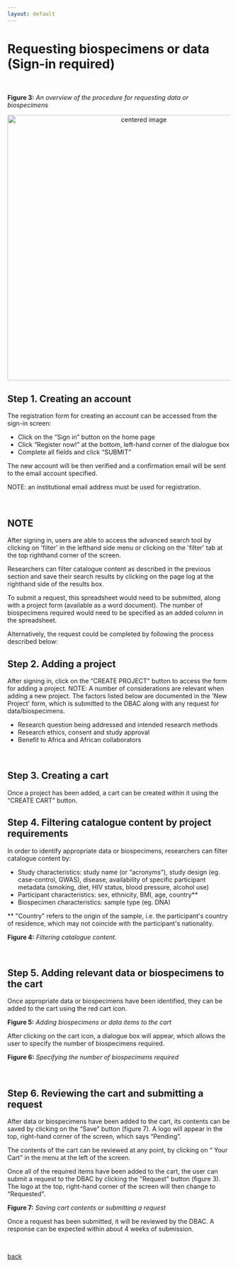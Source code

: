 ```yaml
---
layout: default
---
```



# Requesting biospecimens or data (Sign-in required)

</br>

**Figure 3:** _An overview of the procedure for requesting data or biospecimens_

<p align="center"><img src="https://drive.google.com/uc?export=view&id=1dSlnbuNDpjTTVz2PLtcKyC5tGR6PgSsL" width="600" alt="centered image"/></p>


## Step 1. Creating an account

The registration form for creating an account can be accessed from the sign-in screen:
* Click on the “Sign in” button on the home page
* Click “Register now!” at the bottom, left-hand corner of the dialogue box
* Complete all fields and click “SUBMIT”

The new account will be then verified and a confirmation email will be sent to the email account
specified.

NOTE: an institutional email address must be used for registration.

</br>

## NOTE

After signing in, users are able to access the advanced search tool by clicking on 'filter' in the lefthand side menu or clicking on the 'filter' tab at the top righthand corner of the screen.

Researchers can filter catalogue content as described in the previous section and save their search results by clicking on the page log at the righthand side of the results box.

To submit a request, this spreadsheet would need to be submitted, along with a project form (available as a word document). The number of biospecimens required would need to be specified as an added column in the spreadsheet.

Alternatively, the request could be completed by following the process described below:

## Step 2. Adding a project

After signing in, click on the “CREATE PROJECT” button to access the form for adding a project.
NOTE: A number of considerations are relevant when adding a new project. The factors listed below
are documented in the 'New Project' form, which is submitted to the DBAC along with any
request for data/biospecimens.
* Research question being addressed and intended research methods
* Research ethics, consent and study approval
* Benefit to Africa and African collaborators

</br>

## Step 3. Creating a cart

Once a project has been added, a cart can be created within it using the “CREATE CART” button.

## Step 4. Filtering catalogue content by project requirements

In order to identify appropriate data or biospecimens, researchers can filter catalogue content by:
* Study characteristics: study name (or “acronyms”), study design (eg. case-control, GWAS),
disease, availability of specific participant metadata (smoking, diet, HIV status, blood pressure,
alcohol use)
* Participant characteristics: sex, ethnicity, BMI, age, country**
* Biospecimen characteristics: sample type (eg. DNA)

** "Country" refers to the origin of the sample, i.e. the participant's country of residence, which may not
coincide with the participant's nationality.

**Figure 4:** _Filtering catalogue content._

</br>

## Step 5. Adding relevant data or biospecimens to the cart

Once appropriate data or biospecimens have been identified, they can be added to the cart using the red cart
icon.

**Figure 5:** _Adding biospecimens or data items to the cart_

After clicking on the cart icon, a dialogue box will appear, which allows the user to specify the number
of biospecimens required.

**Figure 6:** _Specifying the number of biospecimens required_

</br>

## Step 6. Reviewing the cart and submitting a request

After data or biospecimens have been added to the cart, its contents can be saved by clicking on the “Save”
button (figure 7). A logo will appear in the top, right-hand corner of the screen, which says “Pending”.

The contents of the cart can be reviewed at any point, by clicking on “ Your Cart” in the menu at the
left of the screen.

Once all of the required items have been added to the cart, the user can submit a request to the DBAC
by clicking the "Request" button (figure 3). The logo at the top, right-hand corner of the screen will
then change to “Requested”.

**Figure 7:** _Saving cart contents or submitting a request_

Once a request has been submitted, it will be reviewed by the DBAC. A response can be expected
within about 4 weeks of submission.

</br>

[back](./)

